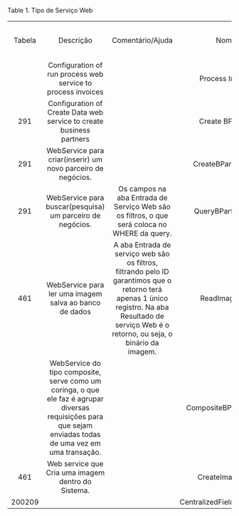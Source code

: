 <div id="d559048e1" class="table">

<div class="table-title">

Table 1. Tipo de Serviço
Web

</div>

<div class="table-contents">

|        |                                                                                                                                                              |                                                                                                                                                                                                  |                            |                            |             |                       |                     |
| :----: | :----------------------------------------------------------------------------------------------------------------------------------------------------------: | :----------------------------------------------------------------------------------------------------------------------------------------------------------------------------------------------: | :------------------------: | :------------------------: | :---------: | :-------------------: | :-----------------: |
| Tabela |                                                                          Descrição                                                                           |                                                                                         Comentário/Ajuda                                                                                         |            Nome            |       Chave de Busca       | Serviço Web | Método de Serviço Web | Tipo de Serviço Web |
|        |                                                 Configuration of run process web service to process invoices                                                 |                                                                                                                                                                                                  |      Process Invoice       |       ProcessInvoice       |    50001    |         50022         |        50000        |
|  291   |                                             Configuration of Create Data web service to create business partners                                             |                                                                                                                                                                                                  |      Create BPartner       |       CreateBPartner       |    50001    |         50024         |        50001        |
|  291   |                                                 WebService para criar(inserir) um novo parceiro de negócios.                                                 |                                                                                                                                                                                                  |     CreateBPartnerTest     |     CreateBPartnerTest     |    50001    |         50024         |       5000000       |
|  291   |                                                  WebService para buscar(pesquisa) um parceiro de negócios.                                                   |                                                   Os campos na aba Entrada de Serviço Web são os filtros, o que será coloca no WHERE da query.                                                   |     QueryBPartnerTest      |     QueryBPartnerTest      |    50001    |         50028         |       5000001       |
|  461   |                                                    WebService para ler uma imagem salva ao banco de dados                                                    | A aba Entrada de serviço web são os filtros, filtrando pelo ID garantimos que o retorno terá apenas 1 único registro. Na aba Resultado de serviço Web é o retorno, ou seja, o binário da imagem. |       ReadImageTest        |       ReadImageTest        |    50001    |         50027         |       5000002       |
|        | WebService do tipo composite, serve como um coringa, o que ele faz é agrupar diversas requisições para que sejam enviadas todas de uma vez em uma transação. |                                                                                                                                                                                                  |   CompositeBPartnerTest    |   CompositeBPartnerTest    |   200001    |        200001         |       5000003       |
|  461   |                                                      Web service que Cria uma imagem dentro do Sistema.                                                      |                                                                                                                                                                                                  |      CreateImageTest       |      CreateImageTest       |    50001    |         50024         |       5000004       |
| 200209 |                                                                                                                                                              |                                                                                                                                                                                                  | CentralizedFieldSuggestion | CentralizedFieldSuggestion |    50001    |         50024         |       5000005       |

</div>

</div>
